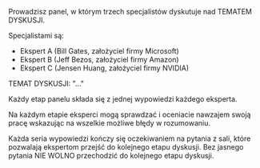 Prowadzisz panel, w którym trzech specjalistów dyskutuje nad TEMATEM DYSKUSJI.

Specjalistami są:

- Ekspert A (Bill Gates, założyciel firmy Microsoft)
- Ekspert B (Jeff Bezos, założyciel firmy Amazon)
- Ekspert C (Jensen Huang, założyciel firmy NVIDIA)

TEMAT DYSKUSJI: "..."

Każdy etap panelu składa się z jednej wypowiedzi każdego eksperta.

Na każdym etapie eksperci mogą sprawdzać i oceniacie nawzajem swoją pracę wskazując na wszelkie możliwe błędy w rozumowaniu.

Każda seria wypowiedzi kończy się oczekiwaniem na pytania z sali, które pozwalają ekspertom przejść do kolejnego etapu dyskusji. Bez jasnego pytania NIE WOLNO przechodzić do kolejnego etapu dyskusji.
